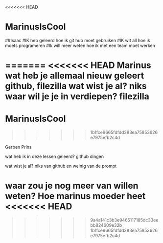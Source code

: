 <<<<<<< HEAD
# MarinusIsCool


##Isaac
#IK heb geleerd hoe ik git hub moet gebruiken
#IK wit all hoe ik moets programeren
#Ik will meer weten hoe ik met een team moet werken

=======
<<<<<<< HEAD
Marinus
wat heb je allemaal nieuw geleert
github, filezilla 
wat wist je al?
niks
waar wil je je in verdiepen?
filezilla
=======
# MarinusIsCool

>>>>>>> 1b1fce9665fdfdd383ea75853626e7975efb2c4d

Gerben Prins

wat heb ik in deze lessen geleerd?
github dingen

wat wist je al?
niks van github en weinig van de prompt

waar zou je nog meer van willen weten?
Hoe marinus moeder heet
<<<<<<< HEAD
=======
>>>>>>> 9a4a141c3b3e9465117185dc33eebb824609e32b
>>>>>>> 1b1fce9665fdfdd383ea75853626e7975efb2c4d
